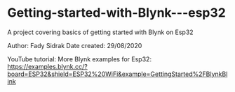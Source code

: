 # Getting-started-with-Blynk---esp32

A project covering basics of getting started with Blynk on Esp32

Author: Fady Sidrak
Date created: 29/08/2020

YouTube tutorial: 
More Blynk examples for Esp32: https://examples.blynk.cc/?board=ESP32&shield=ESP32%20WiFi&example=GettingStarted%2FBlynkBlink
